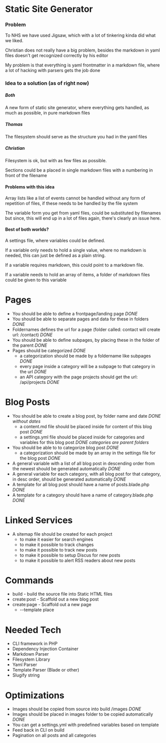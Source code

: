 # Static Site Generator

### Problem
To NHS we have used Jigsaw, which with a lot of tinkering kinda did what we liked.

Christian does not really have a big problem, besides the markdown in yaml files doesn't 
get recognized correctly by his editor

My problem is that everything is yaml frontmatter in a markdown file, where a lot of
hacking with parsers gets the job done

### Idea to a solution (as of right now)

##### Both
A new form of static site generator, where everything gets handled, as much as possible,
in pure markdown files

##### Thomas
The filesystem should serve as the structure you had in the yaml files

##### Christian
Filesystem is ok, but with as few files as possible.

Sections could be a placed in single markdown files with a numbering in front of the filename


#### Problems with this idea
Array lists like a list of events cannot be handled without any form of repetition of files, if 
these needs to be handled by the file system

The variable form you get from yaml files, could be substituted by filenames but since,
this will end up in a lot of files again, there's clearly an issue here.

#### Best of both worlds?

A settings file, where variables could be defined.

If a variable only needs to hold a single value, where no markdown is needed, this can just
be defined as a plain string.

If a variable requires markdown, this could point to a markdown file.

If a variable needs to hold an array of items, a folder of markdown files could be given to this variable



# Pages
- You should be able to define a frontpage/landing page *DONE*
- You should be able to separate pages and data for these in folders *DONE*
- Foldernames defines the url for a page (folder called: contact will create url: /contact) *DONE*
- You should be able to define subpages, by placing these in the folder of the parent *DONE*
- Pages should be categorized *DONE*
    - a categorization should be made by a foldername like subpages *DONE*
    - every page inside a category will be a subpage to that category in the url *DONE*
    - an API category with the page projects should get the url: /api/projects *DONE*


# Blog Posts
- You should be able to create a blog post, by folder name and date *DONE without dates*
    - a content.md file should be placed inside for content of this blog post *DONE*
    - a settings.yml file should be placed inside for categories and variables for this blog post *DONE categories are parent folders*
- You should be able to to categorize blog post *DONE*
     - a categorization should be made by an array in the settings file for the blog post *DONE*
- A general variable with a list of all blog post in descending order from the newest should be generated automatically *DONE*
- A general variable for each category, with all blog post for that category, in desc order, should be generated automatically *DONE*
- A template for all blog post should have a name of posts.blade.php *DONE*
- A template for a category should have a name of category.blade.php *DONE*

# Linked Services
- A sitemap file should be created for each project
    - to make it easier for search engines
    - to make it possible to track changes
    - to make it possible to track new posts
    - to make it possible to setup Discus for new posts
    - to make it possible to alert RSS readers about new posts

# Commands
- build - build the source file into Static HTML files
- create:post - Scaffold out a new blog post
- create:page - Scaffold out a new page
    - --template place 

# Needed Tech
- CLI framework in PHP 
- Dependency Injection Container
- Markdown Parser
- Filesystem Library
- Yaml Parser
- Template Parser (Blade or other)
- Slugify string

# Optimizations
- Images should be copied from source into build /images *DONE*
- Images should be placed in images folder to be copied automatically *DONE*
- You can get a settings.yml with predefined variables based on template
- Feed back in CLI on build
- Pagination on all posts and all categories



